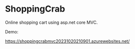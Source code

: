 # ShoppingCrab
Online shopping cart using asp.net core MVC.

Demo:

https://shoppingcrabmvc20231020210901.azurewebsites.net/
